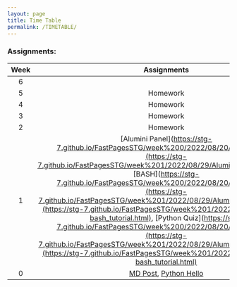 ```yaml
---
layout: page
title: Time Table
permalink: /TIMETABLE/
---
```


### Assignments:

| Week | Assignments |     
|:----:|   :----:    |   
| 6    |            |
| 5    | Homework  | 
| 4    | Homework  |
| 3    | Homework  |
| 2    | Homework  | 
| 1    | [Alumini Panel](https://stg-7.github.io/FastPagesSTG/week%200/2022/08/20/FirstMD.html](https://stg-7.github.io/FastPagesSTG/week%201/2022/08/29/AluminiPanelNotes.html), [BASH](https://stg-7.github.io/FastPagesSTG/week%200/2022/08/20/FirstMD.html](https://stg-7.github.io/FastPagesSTG/week%201/2022/08/29/AluminiPanelNotes.html](https://stg-7.github.io/FastPagesSTG/week%201/2022/08/24/Shaurya-bash_tutorial.html), [Python Quiz](https://stg-7.github.io/FastPagesSTG/week%200/2022/08/20/FirstMD.html](https://stg-7.github.io/FastPagesSTG/week%201/2022/08/29/AluminiPanelNotes.html](https://stg-7.github.io/FastPagesSTG/week%201/2022/08/24/Shaurya-bash_tutorial.html)   | 
| 0    | [MD Post](https://stg-7.github.io/FastPagesSTG/week%200/2022/08/20/FirstMD.html),  [Python Hello](https://stg-7.github.io/FastPagesSTG/week%200/2022/08/20/FirstJN.html)  | 
